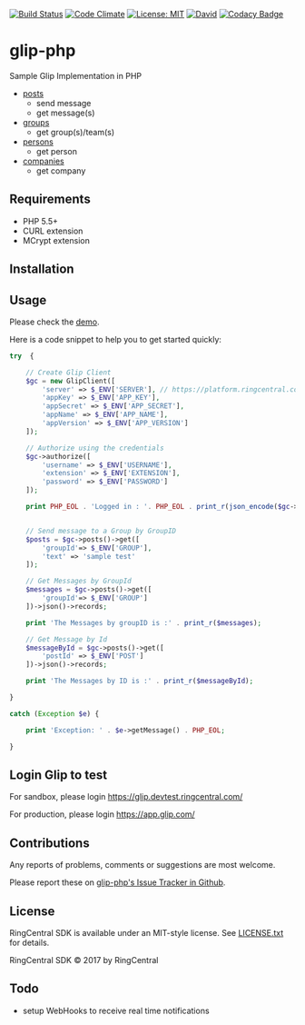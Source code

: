 [![Build Status](https://travis-ci.org/anilkumarb/glip-php.svg?branch=master)](https://travis-ci.org/anilkumarbp/glip-php)
[![Code Climate](https://img.shields.io/codeclimate/github/anilkumarbp/glip-php.svg)](https://codeclimate.com/github/anilkumarbp/glip-php)
[![License: MIT](https://img.shields.io/badge/License-MIT-yellow.svg)](https://opensource.org/licenses/MIT)
[![David](https://img.shields.io/david/expressjs/express.svg)](https://david-dm.org/anilkumarbp/glipped)
[![Codacy Badge](https://api.codacy.com/project/badge/Grade/55a769f3484b4479b454b2a8b080cb66)](https://www.codacy.com/app/anilkumarbp/glip-php?utm_source=github.com&amp;utm_medium=referral&amp;utm_content=anilkumarbp/glip-php&amp;utm_campaign=Badge_Grade)


# glip-php
Sample Glip Implementation in PHP

- [posts](src/Posts.php)
    - send message
    - get message(s)
- [groups](src/Groups.php)
    - get group(s)/team(s)
- [persons](src/Persons.php)
    - get person
- [companies](src/Companies.php)
    - get company


## Requirements

- PHP 5.5+
- CURL extension
- MCrypt extension


## Installation



## Usage

Please check the [demo](src).

Here is a code snippet to help you to get started quickly:

```php
try  {

    // Create Glip Client
    $gc = new GlipClient([
        'server' => $_ENV['SERVER'], // https://platform.ringcentral.com for production or https://platform.devtest.ringcentral.com for sandbox
        'appKey' => $_ENV['APP_KEY'],
        'appSecret' => $_ENV['APP_SECRET'],
        'appName' => $_ENV['APP_NAME'],
        'appVersion' => $_ENV['APP_VERSION']
    ]);

    // Authorize using the credentials
    $gc->authorize([
        'username' => $_ENV['USERNAME'],
        'extension' => $_ENV['EXTENSION'],
        'password' => $_ENV['PASSWORD']
    ]);

    print PHP_EOL . 'Logged in : '. PHP_EOL . print_r(json_encode($gc->getToken(), JSON_PRETTY_PRINT));


    // Send message to a Group by GroupID
    $posts = $gc->posts()->get([
        'groupId'=> $_ENV['GROUP'],
        'text' => 'sample test'
    ]);

    // Get Messages by GroupId
    $messages = $gc->posts()->get([
        'groupId'=> $_ENV['GROUP']
    ])->json()->records;

    print 'The Messages by groupID is :' . print_r($messages);

    // Get Message by Id
    $messageById = $gc->posts()->get([
        'postId' => $_ENV['POST']
    ])->json()->records;

    print 'The Messages by ID is :' . print_r($messageById);

}

catch (Exception $e) {

    print 'Exception: ' . $e->getMessage() . PHP_EOL;

}
```


## Login Glip to test

For sandbox, please login https://glip.devtest.ringcentral.com/

For production, please login https://app.glip.com/


## Contributions

Any reports of problems, comments or suggestions are most welcome.

Please report these on [glip-php's Issue Tracker in Github](https://github.com/anilkumarbp/glip-php/issues).

## License

RingCentral SDK is available under an MIT-style license. See [LICENSE.txt](LICENSE.txt) for details.

RingCentral SDK &copy; 2017 by RingCentral

## Todo

- setup WebHooks to receive real time notifications
   
